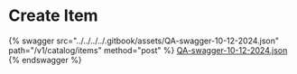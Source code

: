 # Create Item

{% swagger src="../../../../.gitbook/assets/QA-swagger-10-12-2024.json" path="/v1/catalog/items" method="post" %}
[QA-swagger-10-12-2024.json](../../../../.gitbook/assets/QA-swagger-10-12-2024.json)
{% endswagger %}
